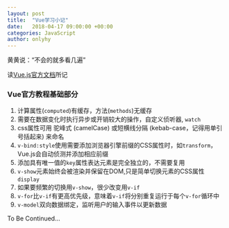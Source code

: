 ```yaml
---
layout: post
title:  "Vue学习小记"
date:   2018-04-17 09:00:00 +00:00
categories: JavaScript
author: onlyhy
---
```


黄黄说：“不会的就多看几遍”

读[Vue.js官方文档](https://cn.vuejs.org/v2/guide/instance.html)所记

### Vue官方教程基础部分


1. 计算属性(`computed`)有缓存，方法(`methods`)无缓存
2. 需要在数据变化时执行异步或开销较大的操作，自定义侦听器, `watch`
3. css属性可用 驼峰式 (camelCase) 或短横线分隔 (kebab-case，记得用单引号括起来) 来命名
4. `v-bind:style`使用需要添加浏览器引擎前缀的CSS属性时，如`transform`，Vue.js会自动侦测并添加相应前缀
5. 添加具有唯一值的`key`属性表达元素是完全独立的，不需要复用
6. `v-show`元素始终会被渲染并保留在DOM,只是简单切换元素的CSS属性`display`
7. 如果要频繁的切换用`v-show`，很少改变用`v-if`
8. `v-for`比`v-if`有更高优先级，意味着`v-if`将分别重复运行于每个`v-for`循环中
9. `v-model`双向数据绑定，监听用户的输入事件以更新数据




To Be Continued…
